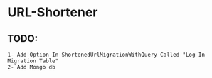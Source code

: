 # URL-Shortener

## TODO:
	1- Add Option In ShortenedUrlMigrationWithQuery Called "Log In Migration Table"
	2- Add Mongo db
